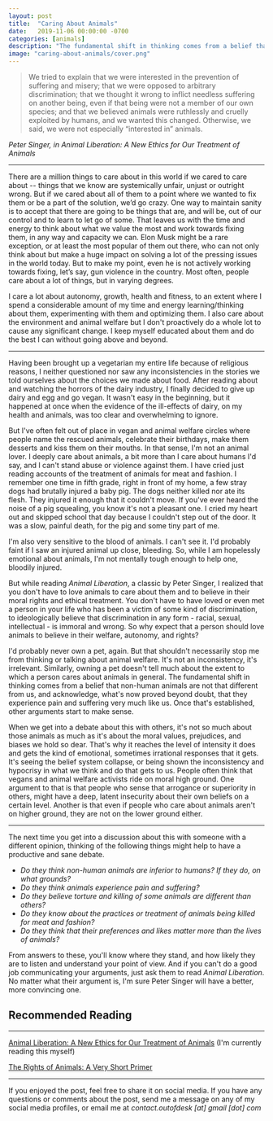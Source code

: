 ```yaml
---
layout: post
title:  "Caring About Animals"
date:   2019-11-06 00:00:00 -0700
categories: [animals]
description: "The fundamental shift in thinking comes from a belief that non-human animals are not that different from us, and acknowledge, what's now proved beyond doubt, that they experience pain and suffering very much like us. Once that's established, other arguments start to make sense."
image: "caring-about-animals/cover.png"
---
```

<blockquote>
We tried to explain that we were interested in the prevention of suffering and misery; that we were opposed to arbitrary discrimination; that we thought it wrong to inflict needless suffering on another being, even if that being were not a member of our own species; and that we believed animals were ruthlessly and cruelly exploited by humans, and we wanted this changed. Otherwise, we said, we were not especially “interested in” animals.
</blockquote>
<cite>Peter Singer, in Animal Liberation: A New Ethics for Our Treatment of Animals</cite>

*****
There are a million things to care about in this world if we cared to care about -- things that we know are systemically unfair, unjust or outright wrong. But if we cared about all of them to a point where we wanted to fix them or be a part of the solution, we’d go crazy. One way to maintain sanity is to accept that there are going to be things that are, and will be, out of our control and to learn to let go of some. That leaves us with the time and energy to think about what we value the most and work towards fixing them, in any way and capacity we can. Elon Musk might be a rare exception, or at least the most popular of them out there, who can not only think about but make a huge impact on solving a lot of the pressing issues in the world today. But to make my point, even he is not actively working towards fixing, let’s say, gun violence in the country. Most often, people care about a lot of things, but in varying degrees.

I care a lot about autonomy, growth, health and fitness, to an extent where I spend a considerable amount of my time and energy learning/thinking about them, experimenting with them and optimizing them. I also care about the environment and animal welfare but I don't proactively do a whole lot to cause any significant change. I keep myself educated about them and do the best I can without going above and beyond.

*****

Having been brought up a vegetarian my entire life because of religious reasons, I neither questioned nor saw any inconsistencies in the stories we told ourselves about the choices we made about food. After reading about and watching the horrors of the dairy industry, I finally decided to give up dairy and egg and go vegan. It wasn't easy in the beginning, but it happened at once when the evidence of the ill-effects of dairy, on my health and animals, was too clear and overwhelming to ignore.

But I've often felt out of place in vegan and animal welfare circles where people name the rescued animals, celebrate their birthdays, make them desserts and kiss them on their mouths. In that sense, I'm not an animal lover. I deeply care about animals, a bit more than I care about humans I'd say, and I can't stand abuse or violence against them. I have cried just reading accounts of the treatment of animals for meat and fashion. I remember one time in fifth grade, right in front of my home, a few stray dogs had brutally injured a baby pig. The dogs neither killed nor ate its flesh. They injured it enough that it couldn't move. If you've ever heard the noise of a pig squealing, you know it's not a pleasant one. I cried my heart out and skipped school that day because I couldn't step out of the door. It was a slow, painful death, for the pig and some tiny part of me.

I'm also very sensitive to the blood of animals. I can't see it. I'd probably faint if I saw an injured animal up close, bleeding. So, while I am hopelessly emotional about animals, I'm not mentally tough enough to help one, bloodily injured.

But while reading *Animal Liberation*, a classic by Peter Singer, I realized that you don't have to love animals to care about them and to believe in their moral rights and ethical treatment. You don't have to have loved or even met a person in your life who has been a victim of some kind of discrimination, to ideologically believe that discrimination in any form - racial, sexual, intellectual - is immoral and wrong. So why expect that a person should love animals to believe in their welfare, autonomy, and rights?

I'd probably never own a pet, again. But that shouldn't necessarily stop me from thinking or talking about animal welfare. It's not an inconsistency, it's irrelevant. Similarly, owning a pet doesn't tell much about the extent to which a person cares about animals in general. The fundamental shift in thinking comes from a belief that non-human animals are not that different from us, and acknowledge, what's now proved beyond doubt, that they experience pain and suffering very much like us. Once that's established, other arguments start to make sense.

When we get into a debate about this with others, it's not so much about those animals as much as it's about the moral values, prejudices, and biases we hold so dear. That's why it reaches the level of intensity it does and gets the kind of emotional, sometimes irrational responses that it gets. It's seeing the belief system collapse, or being shown the inconsistency and hypocrisy in what we think and do that gets to us. People often think that vegans and animal welfare activists ride on moral high ground. One argument to that is that people who sense that arrogance or superiority in others, might have a deep, latent insecurity about their own beliefs on a certain level. Another is that even if people who care about animals aren't on higher ground, they are not on the lower ground either.

*****

The next time you get into a discussion about this with someone with a different opinion, thinking of the following things might help to have a productive and sane debate.

- *Do they think non-human animals are inferior to humans? If they do, on what grounds?*
- *Do they think animals experience pain and suffering?*
- *Do they believe torture and killing of some animals are different than others?*
- *Do they know about the practices or treatment of animals being killed for meat and fashion?*
- *Do they think that their preferences and likes matter more than the lives of animals?*

From answers to these, you'll know where they stand, and how likely they are to listen and understand your point of view. And if you can't do a good job communicating your arguments, just ask them to read *Animal Liberation*. No matter what their argument is, I'm sure Peter Singer will have a better, more convincing one.

## Recommended Reading
-----

[Animal Liberation: A New Ethics for Our Treatment of Animals](https://www.amazon.com/Animal-Liberation-Definitive-Classic-Movement/dp/0061711306) (I'm currently reading this myself)

[The Rights of Animals: A Very Short Primer](https://chicagounbound.uchicago.edu/law_and_economics/568/)

*****

If you enjoyed the post, feel free to share it on social media. If you have any questions or comments about the post, send me a message on any of my social media profiles, or email me at *contact.outofdesk [at] gmail [dot] com*